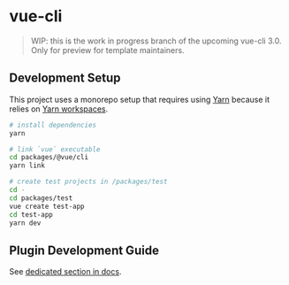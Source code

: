 # vue-cli

> WIP: this is the work in progress branch of the upcoming vue-cli 3.0.
> Only for preview for template maintainers.

## Development Setup

This project uses a monorepo setup that requires using [Yarn](https://yarnpkg.com) because it relies on [Yarn workspaces](https://yarnpkg.com/blog/2017/08/02/introducing-workspaces/).

``` sh
# install dependencies
yarn

# link `vue` executable
cd packages/@vue/cli
yarn link

# create test projects in /packages/test
cd -
cd packages/test
vue create test-app
cd test-app
yarn dev
```

## Plugin Development Guide

See [dedicated section in docs](https://github.com/vuejs/vue-cli/tree/next/docs/Plugin.md).
